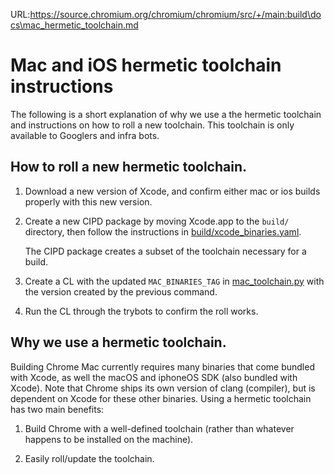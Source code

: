 URL:https://source.chromium.org/chromium/chromium/src/+/main:build\docs\mac_hermetic_toolchain.md
# Mac and iOS hermetic toolchain instructions

The following is a short explanation of why we use a the hermetic toolchain
and instructions on how to roll a new toolchain. This toolchain is only
available to Googlers and infra bots.

## How to roll a new hermetic toolchain.

1. Download a new version of Xcode, and confirm either mac or ios builds
   properly with this new version.

2. Create a new CIPD package by moving Xcode.app to the `build/` directory, then
   follow the instructions in
   [build/xcode_binaries.yaml](../xcode_binaries.yaml).

   The CIPD package creates a subset of the toolchain necessary for a build.

2. Create a CL with the updated `MAC_BINARIES_TAG` in 
   [mac_toolchain.py](../mac_toolchain.py) with the version created by the
   previous command.

3. Run the CL through the trybots to confirm the roll works.

## Why we use a hermetic toolchain.

Building Chrome Mac currently requires many binaries that come bundled with
Xcode, as well the macOS and iphoneOS SDK (also bundled with Xcode). Note that
Chrome ships its own version of clang (compiler), but is dependent on Xcode
for these other binaries. Using a hermetic toolchain has two main benefits:

1. Build Chrome with a well-defined toolchain (rather than whatever happens to
   be installed on the machine).

2. Easily roll/update the toolchain.
